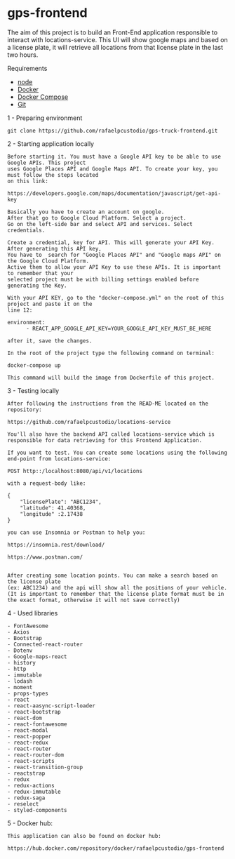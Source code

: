 
# gps-frontend
The aim of this project is to build an Front-End application responsible to interact with locations-service. This UI will show google maps and based on a license plate, it will retrieve
all locations from that license plate in the last two hours.

Requirements

* [node](https://nodejs.org/en/download/)
* [Docker](https://docs.docker.com/engine/install/ubuntu/#installation-methods)
* [Docker Compose](https://docs.docker.com/compose/install/#install-compose-on-linux-systems)
* [Git](https://git-scm.com/downloads)

1 - Preparing environment
```
git clone https://github.com/rafaelpcustodio/gps-truck-frontend.git
```

2 - Starting application locally
```
Before starting it. You must have a Google API key to be able to use Google APIs. This project
uses Google Places API and Google Maps API. To create your key, you must follow the steps located
on this link:

https://developers.google.com/maps/documentation/javascript/get-api-key

Basically you have to create an account on google. 
After that go to Google Cloud Platform. Select a project.
Go on the left-side bar and select API and services. Select credentials.

Create a credential, key for API. This will generate your API Key. After generating this API key, 
You have to  search for "Google Places API" and "Google maps API" on the Google Cloud Platform. 
Active them to allow your API Key to use these APIs. It is important to remember that your 
selected project must be with billing settings enabled before generating the Key.

With your API KEY, go to the "docker-compose.yml" on the root of this project and paste it on the
line 12:

environment:
      - REACT_APP_GOOGLE_API_KEY=YOUR_GOOGLE_API_KEY_MUST_BE_HERE

after it, save the changes.

In the root of the project type the following command on terminal:

docker-compose up

This command will build the image from Dockerfile of this project. 
```

3 - Testing locally
```
After following the instructions from the READ-ME located on the repository:

https://github.com/rafaelpcustodio/locations-service

You'll also have the backend API called locations-service which is responsible for data retrieving for this Frontend Application.

If you want to test. You can create some locations using the following end-point from locations-service:

POST http::/localhost:8080/api/v1/locations 

with a request-body like:

{
	"licensePlate": "ABC1234",
	"latitude": 41.40368,
	"longitude" :2.17438
}

you can use Insomnia or Postman to help you:

https://insomnia.rest/download/

https://www.postman.com/


After creating some location points. You can make a search based on the license plate
(ex: ABC1234) and the api will show all the positions of your vehicle. 
(It is important to remember that the license plate format must be in the exact format, otherwise it will not save correctly)

```


4 - Used libraries
```
- FontAwesome
- Axios
- Bootstrap
- Connected-react-router
- Dotenv
- Google-maps-react
- history
- http
- immutable
- lodash
- moment
- props-types
- react
- react-aasync-script-loader
- react-bootstrap
- react-dom
- react-fontawesome
- react-modal
- react-popper
- react-redux
- react-router
- react-router-dom
- react-scripts
- react-transition-group
- reactstrap
- redux
- redux-actions
- redux-immutable
- redux-saga
- reselect
- styled-components

```


5 - Docker hub:
```
This application can also be found on docker hub:

https://hub.docker.com/repository/docker/rafaelpcustodio/gps-frontend

```


